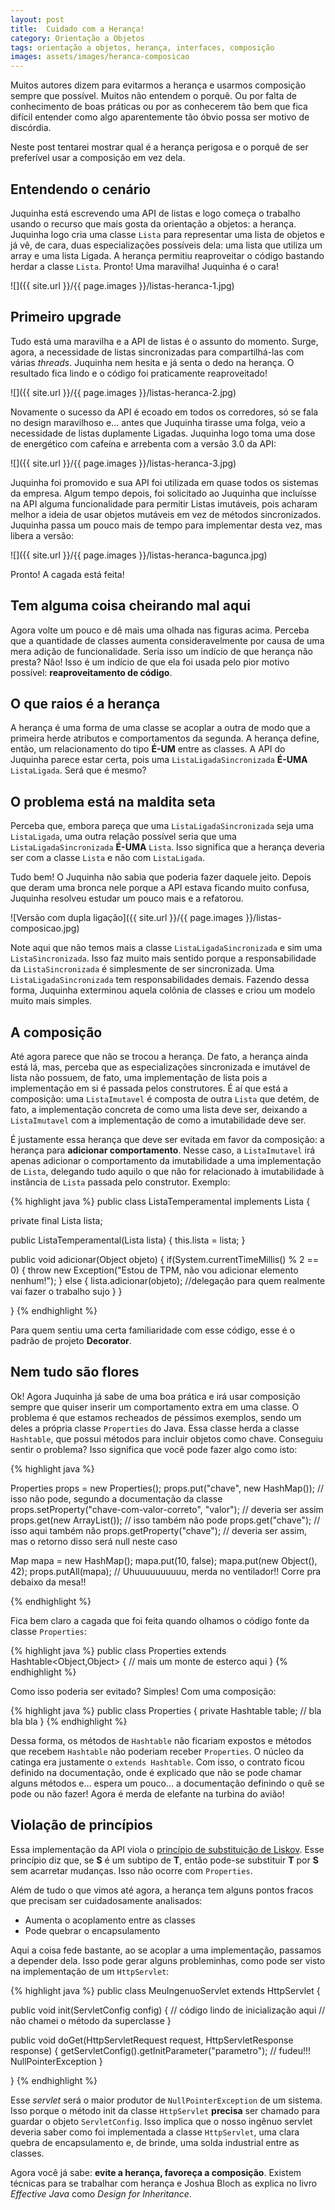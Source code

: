 ```yaml
---
layout: post
title:  Cuidado com a Herança!
category: Orientação a Objetos
tags: orientação a objetos, herança, interfaces, composição
images: assets/images/heranca-composicao
---
```


Muitos autores dizem para evitarmos a herança e usarmos composição sempre que possível. Muitos não
entendem o porquê. Ou por falta de conhecimento de boas práticas ou por as conhecerem tão bem que
fica difícil entender como algo aparentemente tão óbvio possa ser motivo de discórdia.

Neste post tentarei mostrar qual é a herança perigosa e o porquê de ser preferível usar a composição
em vez dela.

## Entendendo o cenário

Juquinha está escrevendo uma API de listas e logo começa o trabalho usando o recurso que mais gosta
da orientação a objetos: a herança. Juquinha logo cria uma classe
`Lista` para representar uma lista de objetos e já vê, de cara, duas especializações possíveis
dela: uma lista que utiliza um array e uma lista Ligada. A herança permitiu reaproveitar o código
bastando herdar a classe `Lista`. Pronto! Uma maravilha! Juquinha é o cara!

![]({{ site.url }}/{{ page.images }}/listas-heranca-1.jpg)

## Primeiro upgrade

Tudo está uma maravilha e a API de listas é o assunto do momento. Surge, agora, a necessidade de
listas sincronizadas para compartilhá-las com várias *threads*. Juquinha nem hesita e já senta o
dedo na herança. O resultado fica lindo e o código foi praticamente reaproveitado!

![]({{ site.url }}/{{ page.images }}/listas-heranca-2.jpg)

Novamente o sucesso da API é ecoado em todos os corredores, só se fala no design maravilhoso e...
antes que Juquinha tirasse uma folga, veio a necessidade de listas duplamente Ligadas. Juquinha
logo toma uma dose de energético com cafeína e arrebenta com a versão 3.0 da API:

![]({{ site.url }}/{{ page.images }}/listas-heranca-3.jpg)

Juquinha foi promovido e sua API foi utilizada em quase todos os sistemas da empresa. Algum tempo
depois, foi solicitado ao Juquinha que incluísse na API alguma funcionalidade para permitir Listas
imutáveis, pois acharam melhor a ideia de usar objetos mutáveis em vez de métodos sincronizados.
Juquinha passa um pouco mais de tempo para implementar desta vez, mas libera a versão:

![]({{ site.url }}/{{ page.images }}/listas-heranca-bagunca.jpg)

Pronto! A cagada está feita!

## Tem alguma coisa cheirando mal aqui

Agora volte um pouco e dê mais uma olhada nas figuras acima. Perceba que a quantidade de classes
aumenta consideravelmente por causa de uma mera adição de funcionalidade. Seria isso um indício de
que herança não presta? Não! Isso é um indício de que ela foi usada pelo pior motivo possível:
**reaproveitamento de código**.

## O que raios é a herança

A herança é uma forma de uma classe se acoplar a outra de modo que a primeira herde atributos e
comportamentos da segunda. A herança define, então, um relacionamento do tipo **É-UM** entre as
classes. A API do Juquinha parece estar certa, pois uma `ListaLigadaSincronizada` **É-UMA**
`ListaLigada`. Será que é mesmo?

## O problema está na maldita seta

Perceba que, embora pareça que uma `ListaLigadaSincronizada` seja uma `ListaLigada`, uma outra
relação possível seria que uma `ListaLigadaSincronizada` **É-UMA** `Lista`. Isso significa que a
herança deveria ser com a classe `Lista` e não com `ListaLigada`.

Tudo bem! O Juquinha não sabia que poderia fazer daquele jeito. Depois que deram uma bronca nele
porque a API estava ficando muito confusa, Juquinha resolveu estudar um pouco mais e a refatorou.

![Versão com dupla ligação]({{ site.url }}/{{ page.images }}/listas-composicao.jpg)

Note aqui que não temos mais a classe `ListaLigadaSincronizada` e sim uma `ListaSincronizada`.
Isso faz muito mais sentido porque a responsabilidade da `ListaSincronizada` é simplesmente de ser
sincronizada. Uma `ListaLigadaSincronizada` tem responsabilidades demais. Fazendo dessa forma,
Juquinha exterminou aquela colônia de classes e criou um modelo muito mais simples.

## A composição

Até agora parece que não se trocou a herança. De fato, a herança ainda está lá, mas, perceba que as
especializações sincronizada e imutável de lista não possuem, de fato, uma implementação de lista
pois a implementação em si é passada pelos construtores. É aí que está a composição: uma
`ListaImutavel` é composta de outra `Lista` que detém, de fato, a implementação concreta de como
uma lista deve ser, deixando a `ListaImutavel` com a implementação de como a imutabilidade deve ser.

É justamente essa herança que deve ser evitada em favor da composição: a herança para **adicionar
comportamento**. Nesse caso, a `ListaImutavel` irá apenas adicionar o comportamento da imutabilidade
a uma implementação de `Lista`, delegando tudo aquilo o que não for relacionado à imutabilidade à
instância de `Lista` passada pelo construtor. Exemplo:

{% highlight java %}
public class ListaTemperamental implements Lista {

  private final Lista lista;
  
  public ListaTemperamental(Lista lista) {
    this.lista = lista;
  }
  
  public void adicionar(Object objeto) {
    if(System.currentTimeMillis() % 2 == 0) {
      throw new Exception("Estou de TPM, não vou adicionar elemento nenhum!");
    } else {
      lista.adicionar(objeto); //delegação para quem realmente vai fazer o trabalho sujo
    }
  }

}
{% endhighlight %}

Para quem sentiu uma certa familiaridade com esse código, esse é o padrão de projeto **Decorator**.

## Nem tudo são flores

Ok! Agora Juquinha já sabe de uma boa prática e irá usar composição sempre que quiser inserir um
comportamento extra em uma classe. O problema é que estamos recheados de péssimos exemplos, sendo um
deles a própria classe `Properties` do Java. Essa classe herda a classe `Hashtable`, que possui
métodos para incluir objetos como chave. Conseguiu sentir o problema? Isso significa que você pode
fazer algo como isto:

{% highlight java %}

Properties props = new Properties();
props.put("chave", new HashMap()); // isso não pode, segundo a documentação da classe
props.setProperty("chave-com-valor-correto", "valor"); // deveria ser assim
props.get(new ArrayList()); // isso também não pode
props.get("chave"); // isso aqui também não
props.getProperty("chave"); // deveria ser assim, mas o retorno disso será null neste caso

Map mapa = new HashMap();
mapa.put(10, false);
mapa.put(new Object(), 42);
props.putAll(mapa); // Uhuuuuuuuuuu, merda no ventilador!! Corre pra debaixo da mesa!!

{% endhighlight %}

Fica bem claro a cagada que foi feita quando olhamos o código fonte da classe `Properties`:

{% highlight java %}
public class Properties extends Hashtable<Object,Object> {
  // mais um monte de esterco aqui
}
{% endhighlight %}

Como isso poderia ser evitado? Simples! Com uma composição:

{% highlight java %}
public class Properties {
  private Hashtable table;
  // bla bla bla
}
{% endhighlight %}

Dessa forma, os métodos de `Hashtable` não ficariam expostos e métodos que recebem `Hashtable` não
poderiam receber `Properties`. O núcleo da catinga era justamente o `extends Hashtable`. Com isso, o
contrato ficou definido na documentação, onde é explicado que não se pode chamar alguns métodos e...
espera um pouco... a documentação definindo o quê se pode ou não fazer! Agora é merda de elefante na
turbina do avião!

## Violação de princípios

Essa implementação da API viola o [princípio de substituição de Liskov][liskov].
Esse princípio diz que, se **S** é um subtipo de **T**, então pode-se substituir **T** por **S** sem
acarretar mudanças. Isso não ocorre com `Properties`.

Além de tudo o que vimos até agora, a herança tem alguns pontos fracos que precisam ser
cuidadosamente analisados:

- Aumenta o acoplamento entre as classes
- Pode quebrar o encapsulamento

Aqui a coisa fede bastante, ao se acoplar a uma implementação, passamos a depender dela. Isso pode
gerar alguns probleminhas, como pode ser visto na implementação de um `HttpServlet`:

{% highlight java %}
public class MeuIngenuoServlet extends HttpServlet {

  public void init(ServletConfig config) {
    // código lindo de inicialização aqui
    // não chamei o método da superclasse
  }
 
  public void doGet(HttpServletRequest request, HttpServletResponse response) {
    getServletConfig().getInitParameter("parametro"); // fudeu!!! NullPointerException
  }

}
{% endhighlight %}

Esse *servlet* será o maior produtor de `NullPointerException` de um sistema. Isso porque o método
init da classe `HttpServlet` **precisa** ser chamado para guardar o objeto `ServletConfig`. Isso
implica que o nosso ingênuo servlet deveria saber como foi implementada a classe `HttpServlet`,
uma clara quebra de encapsulamento e, de brinde, uma solda industrial entre as classes.

Agora você já sabe: **evite a herança, favoreça a composição**. Existem técnicas para se trabalhar
com herança e Joshua Bloch as explica no livro *Effective Java* como *Design for Inheritance*.

[liskov]: <http://pt.wikipedia.org/wiki/Princ%C3%ADpio_da_substitui%C3%A7%C3%A3o_de_Liskov>
